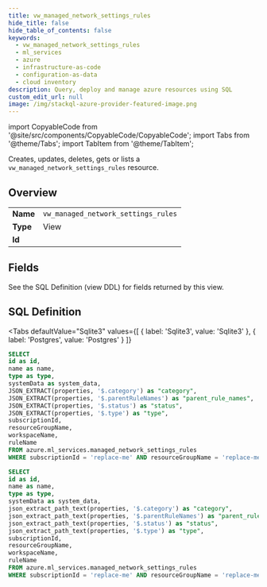 ```yaml
--- 
title: vw_managed_network_settings_rules
hide_title: false
hide_table_of_contents: false
keywords:
  - vw_managed_network_settings_rules
  - ml_services
  - azure
  - infrastructure-as-code
  - configuration-as-data
  - cloud inventory
description: Query, deploy and manage azure resources using SQL
custom_edit_url: null
image: /img/stackql-azure-provider-featured-image.png
---
```


import CopyableCode from '@site/src/components/CopyableCode/CopyableCode';
import Tabs from '@theme/Tabs';
import TabItem from '@theme/TabItem';

Creates, updates, deletes, gets or lists a <code>vw_managed_network_settings_rules</code> resource.

## Overview
<table><tbody>
<tr><td><b>Name</b></td><td><code>vw_managed_network_settings_rules</code></td></tr>
<tr><td><b>Type</b></td><td>View</td></tr>
<tr><td><b>Id</b></td><td><CopyableCode code="azure.ml_services.vw_managed_network_settings_rules" /></td></tr>
</tbody></table>

## Fields

See the SQL Definition (view DDL) for fields returned by this view.

## SQL Definition

<Tabs
defaultValue="Sqlite3"
values={[
{ label: 'Sqlite3', value: 'Sqlite3' },
{ label: 'Postgres', value: 'Postgres' }
]}
>
<TabItem value="Sqlite3">

```sql
SELECT
id as id,
name as name,
type as type,
systemData as system_data,
JSON_EXTRACT(properties, '$.category') as "category",
JSON_EXTRACT(properties, '$.parentRuleNames') as "parent_rule_names",
JSON_EXTRACT(properties, '$.status') as "status",
JSON_EXTRACT(properties, '$.type') as "type",
subscriptionId,
resourceGroupName,
workspaceName,
ruleName
FROM azure.ml_services.managed_network_settings_rules
WHERE subscriptionId = 'replace-me' AND resourceGroupName = 'replace-me' AND workspaceName = 'replace-me';
```

</TabItem>
<TabItem value="Postgres">

```sql
SELECT
id as id,
name as name,
type as type,
systemData as system_data,
json_extract_path_text(properties, '$.category') as "category",
json_extract_path_text(properties, '$.parentRuleNames') as "parent_rule_names",
json_extract_path_text(properties, '$.status') as "status",
json_extract_path_text(properties, '$.type') as "type",
subscriptionId,
resourceGroupName,
workspaceName,
ruleName
FROM azure.ml_services.managed_network_settings_rules
WHERE subscriptionId = 'replace-me' AND resourceGroupName = 'replace-me' AND workspaceName = 'replace-me';
```

</TabItem>
</Tabs>
